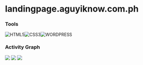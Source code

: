 # landingpage.aguyiknow.com.ph

### Tools 

![HTML5](https://img.shields.io/badge/html5-%23E34F26.svg?style=for-the-badge&logo=html5&logoColor=white)![CSS3](https://img.shields.io/badge/CSS3-1572B6?style=for-the-badge&logo=css3&logoColor=white)![WORDPRESS](https://img.shields.io/badge/Wordpress-21759B?style=for-the-badge&logo=wordpress&logoColor=white)

### Activity Graph

![](https://activity-graph.herokuapp.com/graph?username=ellaymazo&theme=minimal)
![](https://activity-graph.herokuapp.com/graph?username=iamestellaescala&theme=minimal)
![](https://activity-graph.herokuapp.com/graph?username=frey-daryl&theme=minimal)